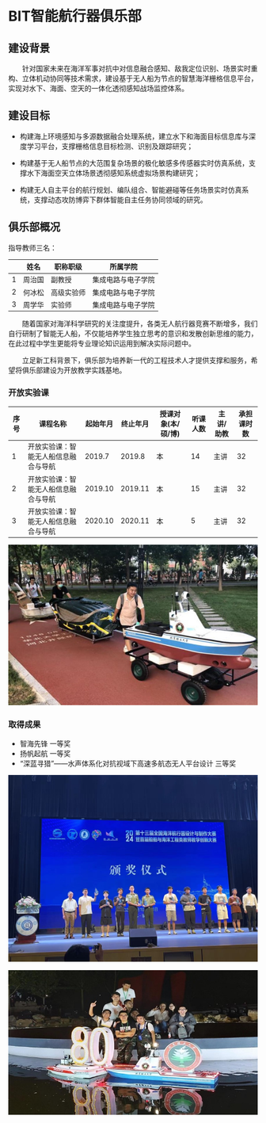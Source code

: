 # BIT智能航行器俱乐部

## 建设背景

&emsp;&emsp;针对国家未来在海洋军事对抗中对信息融合感知、敌我定位识别、场景实时重构、立体机动协同等技术需求，建设基于无人船为节点的智慧海洋栅格信息平台，实现对水下、海面、空天的一体化透彻感知战场监控体系。

## 建设目标

- 构建海上环境感知与多源数据融合处理系统，建立水下和海面目标信息库与深度学习平台，支撑栅格信息目标检测、识别及跟踪研究；

- 构建基于无人船节点的大范围复杂场景的极化敏感多传感器实时仿真系统，支撑水下海面空天立体场景透彻感知系统虚拟场景构建研究；

- 构建无人自主平台的航行规划、编队组合、智能避碰等任务场景实时仿真系统，支撑动态攻防博弈下群体智能自主任务协同领域的研究。

## 俱乐部概况

指导教师三名：

|      | 姓名   | 职称职级   | 所属学院           |
| ---- | ------ | ---------- | ------------------ |
| 1    | 周治国 | 副教授     | 集成电路与电子学院 |
| 2    | 何冰松 | 高级实验师 | 集成电路与电子学院 |
| 3    | 周学华 | 实验师     | 集成电路与电子学院 |

&emsp;&emsp;随着国家对海洋科学研究的关注度提升，各类无人航行器竞赛不断增多，我们自行研制了智能无人船，不仅能培养学生独立思考的意识和发散创新思维的能力，在此过程中学生更能将专业理论知识运用到解决实际问题中。

&emsp;&emsp;立足新工科背景下，俱乐部为培养新一代的工程技术人才提供支撑和服务，希望将俱乐部建设为开放教学实践基地。

### 开放实验课

| 序号 | 课程名称                             | 起始年月 | 终止年月 | 授课对象(本/硕/博) | 听课    人数 | 主讲/助教 | 承担课时数 |
| ---- | ------------------------------------ | -------- | -------- | ------------------ | ------------ | --------- | ---------- |
| 1    | 开放实验课：智能无人船信息融合与导航 | 2019.7   | 2019.8   | 本                 | 14           | 主讲      | 32         |
| 2    | 开放实验课：智能无人船信息融合与导航 | 2019.10  | 2019.11  | 本                 | 15           | 主讲      | 32         |
| 3    | 开放实验课：智能无人船信息融合与导航 | 2020.10  | 2020.11  | 本                 | 5            | 主讲      | 32         |

![](imagLab/club1.jpg)

### 取得成果

- 智海先锋 一等奖
- 扬帆起航 一等奖
- “深蓝寻猎”——水声体系化对抗视域下高速多航态无人平台设计  三等奖

![](imagLab/club5.jpg)

![](imagLab/club4.jpg)
